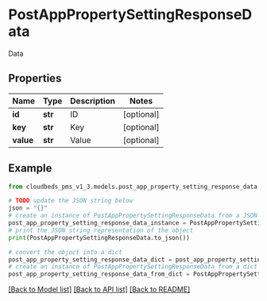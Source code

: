 # PostAppPropertySettingResponseData

Data

## Properties

Name | Type | Description | Notes
------------ | ------------- | ------------- | -------------
**id** | **str** | ID | [optional] 
**key** | **str** | Key | [optional] 
**value** | **str** | Value | [optional] 

## Example

```python
from cloudbeds_pms_v1_3.models.post_app_property_setting_response_data import PostAppPropertySettingResponseData

# TODO update the JSON string below
json = "{}"
# create an instance of PostAppPropertySettingResponseData from a JSON string
post_app_property_setting_response_data_instance = PostAppPropertySettingResponseData.from_json(json)
# print the JSON string representation of the object
print(PostAppPropertySettingResponseData.to_json())

# convert the object into a dict
post_app_property_setting_response_data_dict = post_app_property_setting_response_data_instance.to_dict()
# create an instance of PostAppPropertySettingResponseData from a dict
post_app_property_setting_response_data_from_dict = PostAppPropertySettingResponseData.from_dict(post_app_property_setting_response_data_dict)
```
[[Back to Model list]](../README.md#documentation-for-models) [[Back to API list]](../README.md#documentation-for-api-endpoints) [[Back to README]](../README.md)


